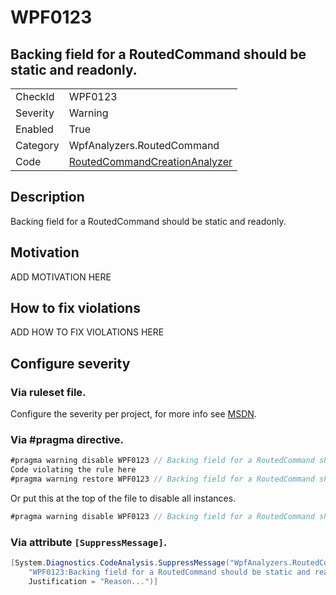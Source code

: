 # WPF0123
## Backing field for a RoutedCommand should be static and readonly.

<!-- start generated table -->
<table>
  <tr>
    <td>CheckId</td>
    <td>WPF0123</td>
  </tr>
  <tr>
    <td>Severity</td>
    <td>Warning</td>
  </tr>
  <tr>
    <td>Enabled</td>
    <td>True</td>
  </tr>
  <tr>
    <td>Category</td>
    <td>WpfAnalyzers.RoutedCommand</td>
  </tr>
  <tr>
    <td>Code</td>
    <td><a href="https://github.com/DotNetAnalyzers/WpfAnalyzers/blob/master/WpfAnalyzers/NodeAnalyzers/RoutedCommandCreationAnalyzer.cs">RoutedCommandCreationAnalyzer</a></td>
  </tr>
</table>
<!-- end generated table -->

## Description

Backing field for a RoutedCommand should be static and readonly.

## Motivation

ADD MOTIVATION HERE

## How to fix violations

ADD HOW TO FIX VIOLATIONS HERE

<!-- start generated config severity -->
## Configure severity

### Via ruleset file.

Configure the severity per project, for more info see [MSDN](https://msdn.microsoft.com/en-us/library/dd264949.aspx).

### Via #pragma directive.
```C#
#pragma warning disable WPF0123 // Backing field for a RoutedCommand should be static and readonly.
Code violating the rule here
#pragma warning restore WPF0123 // Backing field for a RoutedCommand should be static and readonly.
```

Or put this at the top of the file to disable all instances.
```C#
#pragma warning disable WPF0123 // Backing field for a RoutedCommand should be static and readonly.
```

### Via attribute `[SuppressMessage]`.

```C#
[System.Diagnostics.CodeAnalysis.SuppressMessage("WpfAnalyzers.RoutedCommand", 
    "WPF0123:Backing field for a RoutedCommand should be static and readonly.", 
    Justification = "Reason...")]
```
<!-- end generated config severity -->